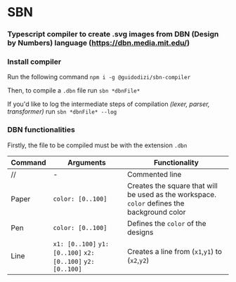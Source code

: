 # SBN
### Typescript compiler to create .svg images from DBN (Design by Numbers) language (https://dbn.media.mit.edu/)

### Install compiler
Run the following command `npm i -g @guidodizi/sbn-compiler`

Then, to compile a `.dbn` file run  `sbn *dbnFile*`

If you'd like to log the intermediate steps of compilation *(lexer, parser, transformer)* run `sbn *dbnFile* --log`


### DBN functionalities

Firstly, the file to be compiled must be with the extension `.dbn`


| Command | Arguments | Functionality  |
| --- | ---- | ----- |
| // | - | Commented line|
| Paper | `color: [0..100]` | Creates the square that will be used as the workspace. `color` defines the background color |
| Pen | `color: [0..100]` | Defines the `color` of the designs |
| Line | `x1: [0..100]` `y1: [0..100]` `x2: [0..100]` `y2: [0..100]` | Creates a line from (`x1`,`y1`) to (`x2`,`y2`)|


